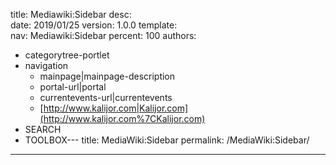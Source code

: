 title:		Mediawiki:Sidebar
desc:		
date:		2019/01/25
version:	1.0.0
template:	
nav:		Mediawiki:Sidebar
percent:	100
authors:	
  - categorytree-portlet
  - navigation
      - mainpage|mainpage-description
      - portal-url|portal
      - currentevents-url|currentevents
      - [http://www.kalijor.com|Kalijor.com](http://www.kalijor.com%7CKalijor.com)
  - SEARCH
  - TOOLBOX---
title: MediaWiki:Sidebar
permalink: /MediaWiki:Sidebar/
---

